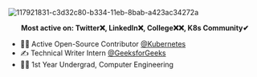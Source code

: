 ![117921831-c3d32c80-b334-11eb-8bab-a423ac34272a](https://github.com/aj11anuj/aj11anuj/assets/116108975/f974cf94-6266-44a8-996d-0b835b106a4f)
<p align="center"><b>Most active on: Twitter❌, LinkedIn❌, College❌❌, K8s Community✔</b></p>

- 👨‍💻 Active Open-Source Contributor <a href="https://github.com/kubernetes">@Kubernetes</a>
- ✍ Technical Writer Intern <a href="https://www.geeksforgeeks.org/about/">@GeeksforGeeks</a>
- 👨‍🎓 1st Year Undergrad, Computer Engineering
<!--
<h3>Check out my articles/blogs on:</h3>
<table>
  <tr>
    <th>Publication</th>
    <th>Recent articles/blogs</th>
  </tr>
  <tr>
    <td><a target="_blank" href="https://twitter.com/urlichsanais/status/1349358736092094467">GeeksforGeeks</a></td>
    <td> - Maintainability in System Design</br>
    - Complete tutorial on Sorted Sets in Redis</td>
  </tr>
  <tr>
    <td><a target="_blank" href="https://twitter.com/yalematta/status/1304541107330658313">Blog portfolio</a></td>
    <td> - LinuxOS and Commands for DevOps</br>
    - Complete Git and GitHub for Beginners</td>
  </tr>
</table>
-->
